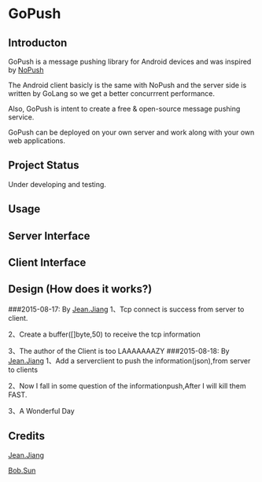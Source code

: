 # GoPush
## Introducton

GoPush is a message pushing library for Android devices and was inspired by [NoPush](https://github.com/SpongeBobSun/NoPush)

The Android client basicly is the same with NoPush and the server side is written by GoLang so we get a better concurrrent performance.

Also, GoPush is intent to create a free & open-source message pushing service.

GoPush can be deployed on your own server and work along with your own web applications.

## Project Status
Under developing and testing.

## Usage
## Server Interface
## Client Interface
## Design (How does it works?)
###2015-08-17:
By [Jean.Jiang](https://github.com/JiangXuanYi)
1、Tcp connect is success from server to client.

2、Create a buffer([]byte,50) to receive the tcp information

3、The author of the Client is too LAAAAAAAZY
###2015-08-18:
By [Jean.Jiang](https://github.com/JiangXuanYi)
1、Add a serverclient to push the information(json),from server to clients

2、Now I fall in some question of the informationpush,After I will kill them FAST.

3、A Wonderful Day
## Credits
[Jean.Jiang](https://github.com/JiangXuanYi)

[Bob.Sun](https://github.com/SpongeBobSun)




